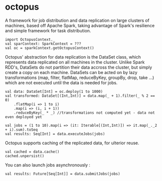 # octopus

A framework for job distribution and data replication on large clusters of machines, based off Apache Spark, taking advantage of Spark's 
resilience and simple framework for task distribution. 

```
import OctopusContext._
val sparContext: SparkContext = ???
val oc = sparkContext.getOctopusContext()
```

Octopus' abstraction for data replication is the DataSet class, which represents data replicated on all machines in the cluster. 
Unlike Spark RDD's, DataSets do not partition their data accross the cluster, but simply create a copy on each machine. 
DataSets can be acted on by lazy transformations (map, filter, flatMap, reduceByKey, groupBy, drop, take ...) which are not executed until the data is needed for jobs.

```
val data: DataSet[Int] = oc.deploy(1 to 1000)
val transformed: DataSet[(Int,Int)] = data.map(_ + 1).filter(_ % 2 == 0)
    .flatMap(i => 1 to i)
    .map(i => (i, i + 1))
    .reduceByKey(_ * _) //transformations not computed yet - data not even deployed yet 

val jobs = (1 to 10).map(i => (it: Iterable[(Int,Int)]) => it.map(_._2 + i).sum).toSeq
val results: Seq[Int] = data.executeJobs(jobs)
```

Octopus supports caching of the replicated data, for ulterior reuse. 
```
val cached = data.cache()
cached.unpersist()
```

You can also launch jobs asynchronously : 
```
val results: Future[Seq[Int]] = data.submitJobs(jobs)
```
